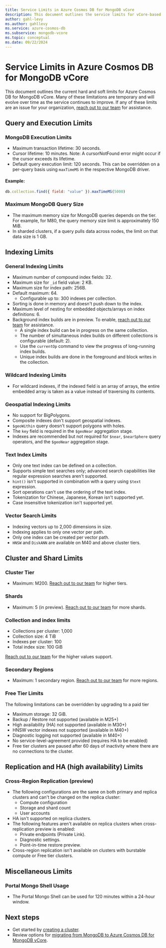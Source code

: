 ```yaml
---
title: Service Limits in Azure Cosmos DB for MongoDB vCore
description: This document outlines the service limits for vCore-based Azure Cosmos DB for MongoDB.
author: gahl-levy
ms.author: gahllevy
ms.service: azure-cosmos-db
ms.subservice: mongodb-vcore
ms.topic: conceptual
ms.date: 09/22/2024
---
```


# Service Limits in Azure Cosmos DB for MongoDB vCore

This document outlines the current hard and soft limits for Azure Cosmos DB for MongoDB vCore. Many of these limitations are temporary and will evolve over time as the service continues to improve. If any of these limits are an issue for your organization, [reach out to our team](mailto:mongodb-feedback@microsoft.com) for assistance.

## Query and Execution Limits

### MongoDB Execution Limits
- Maximum transaction lifetime: 30 seconds.
- Cursor lifetime: 10 minutes. Note: A cursorNotFound error might occur if the cursor exceeds its lifetime.
- Default query execution limit: 120 seconds. This can be overridden on a per-query basis using `maxTimeMS` in the respective MongoDB driver.
#### Example:
```javascript
db.collection.find({ field: "value" }).maxTimeMS(5000)
```

### Maximum MongoDB Query Size
- The maximum memory size for MongoDB queries depends on the tier. For example, for M80, the query memory size limit is approximately 150 MiB.
- In sharded clusters, if a query pulls data across nodes, the limit on that data size is 1 GB.

## Indexing Limits

### General Indexing Limits
- Maximum number of compound index fields: 32.
- Maximum size for `_id` field value: 2 KB.
- Maximum size for index path: 256B.
- Default maximum: 64.
  - Configurable up to: 300 indexes per collection.
- Sorting is done in memory and doesn't push down to the index.
- Maximum level of nesting for embedded objects/arrays on index definitions: 6.
- Background index builds are in preview. To enable, [reach out to our team](mailto:mongodb-feedback@microsoft.com) for assistance.
  - A single index build can be in progress on the same collection.
  - The number of simultaneous index builds on different collections is configurable (default: 2).
  - Use the `currentOp` command to view the progress of long-running index builds.
  - Unique index builds are done in the foreground and block writes in the collection.

### Wildcard Indexing Limits
- For wildcard indexes, if the indexed field is an array of arrays, the entire embedded array is taken as a value instead of traversing its contents.

### Geospatial Indexing Limits
- No support for BigPolygons.
- Composite indexes don't support geospatial indexes.
- `$geoWithin` query doesn't support polygons with holes.
- The `key` field is required in the `$geoNear` aggregation stage.
- Indexes are recommended but not required for `$near`, `$nearSphere` query operators, and the `$geoNear` aggregation stage.

### Text Index Limits
- Only one text index can be defined on a collection.
- Supports simple text searches only; advanced search capabilities like regular expression searches aren't supported.
- `hint()` isn't supported in combination with a query using `$text` expression.
- Sort operations can't use the ordering of the text index.
- Tokenization for Chinese, Japanese, Korean isn't supported yet.
- Case insensitive tokenization isn't supported yet.

### Vector Search Limits
- Indexing vectors up to 2,000 dimensions in size.
- Indexing applies to only one vector per path.
- Only one index can be created per vector path.
- `HNSW` and `DiskANN` are available on M40 and above cluster tiers. 

## Cluster and Shard Limits

### Cluster Tier
- Maximum: M200. [Reach out to our team](mailto:mongodb-feedback@microsoft.com) for higher tiers.

### Shards
- Maximum: 5 (in preview). [Reach out to our team](mailto:mongodb-feedback@microsoft.com) for more shards.

### Collection and index limits
-	Collections per cluster: 1,000
-	Collection size: 4 TiB
-	Indexes per cluster: 100
-	Total index size: 100 GiB

[Reach out to our team](mailto:mongodb-feedback@microsoft.com) for the higher values support.

### Secondary Regions
- Maximum: 1 secondary region. [Reach out to our team](mailto:mongodb-feedback@microsoft.com) for more regions.

### Free Tier Limits
The following limitations can be overridden by upgrading to a paid tier
- Maximum storage: 32 GiB.
- Backup / Restore not supported (available in M25+)
- High availability (HA) not supported (available in M30+)
- HNSW vector indexes not supported (available in M40+)
- Diagnostic logging not supported (available in M40+)
- No service-level-agreement provided (requires HA to be enabled)
- Free tier clusters are paused after 60 days of inactivity where there are no connections to the cluster.

## Replication and HA (high availability) Limits

### Cross-Region Replication (preview)
- The following configurations are the same on both primary and replica clusters and can't be changed on the replica cluster:
  - Compute configuration
  - Storage and shard count
  - User accounts
- HA isn't supported on replica clusters.
- The following features aren't available on replica clusters when cross-replication preview is enabled:
  - Private endpoints (Private Link).
  - Diagnostic settings.
  - Point-in-time restore preview.
- Cross-region replication isn't available on clusters with burstable compute or Free tier clusters.

## Miscellaneous Limits

### Portal Mongo Shell Usage
- The Portal Mongo Shell can be used for 120 minutes within a 24-hour window.

## Next steps

- Get started by [creating a cluster](quickstart-portal.md).
- Review options for [migrating from MongoDB to Azure Cosmos DB for MongoDB vCore](migration-options.md).
